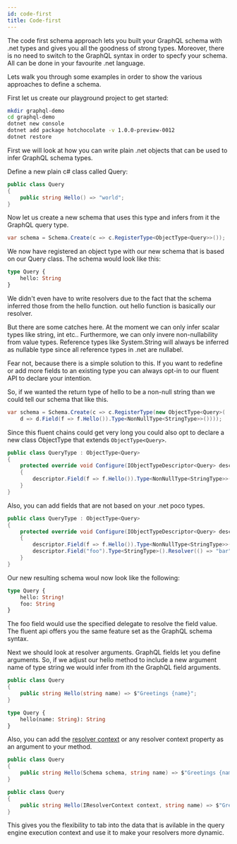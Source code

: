 ```yaml
---
id: code-first
title: Code-first
---
```


The code first schema approach lets you built your GraphQL schema with .net types and gives you all the goodness of strong types. Moreover, there is no need to switch to the GraphQL syntax in order to specfy your schema. All can be done in your favourite .net language.

Lets walk you through some examples in order to show the various approaches to define a schema.

First let us create our playground project to get started:

```bash
mkdir graphql-demo
cd graphql-demo
dotnet new console  
dotnet add package hotchocolate -v 1.0.0-preview-0012
dotnet restore
```

First we will look at how you can write plain .net objects that can be used to infer GraphQL schema types.

Define a new plain c# class called Query:

```csharp
public class Query
{
    public string Hello() => "world";
}
```

Now let us create a new schema that uses this type and infers from it the GraphQL query type.

```csharp
var schema = Schema.Create(c => c.RegisterType<ObjectType<Query>>());
```

We now have registered an object type with our new schema that is based on our Query class. The schema would look like this:

```graphql
type Query {
    hello: String
}
```

We didn't even have to write resolvers due to the fact that the schema inferred those from the hello function. out hello function is basically our resolver.

But there are some catches here. At the moment we can only infer scalar types like string, int etc..
Furthermore, we can only invere non-nullability from value types. Reference types like System.String will always be inferred as nullable type since all reference types in .net are nullabel.

Fear not, because there is a simple solution to this. If you want to redefine or add more fields to an existing type you can always opt-in to our fluent API to declare your intention.

So, if we wanted the return type of hello to be a non-null string than we could tell our schema that like this.

```csharp
var schema = Schema.Create(c => c.RegisterType(new ObjectType<Query>(
    d => d.Field(f => f.Hello()).Type<NonNullType<StringType>>())));
```

Since this fluent chains could get very long you could also opt to declare a new class ObjectType that extends `ObjectType<Query>`.

```csharp
public class QueryType : ObjectType<Query>
{
    protected override void Configure(IObjectTypeDescriptor<Query> descriptor)
    {
        descriptor.Field(f => f.Hello()).Type<NonNullType<StringType>>();
    }
}
```

Also, you can add fields that are not based on your .net poco types.

```csharp
public class QueryType : ObjectType<Query>
{
    protected override void Configure(IObjectTypeDescriptor<Query> descriptor)
    {
        descriptor.Field(f => f.Hello()).Type<NonNullType<StringType>>();
        descriptor.Field("foo").Type<StringType>().Resolver(() => "bar");
    }
}
```

Our new resulting schema woul now look like the following:

```graphql
type Query {
    hello: String!
    foo: String
}
```

The foo field would use the specified delegate to resolve the field value. The fluent api offers you the same feature set as the GraphQL schema syntax.

Next we should look at resolver arguments. GraphQL fields let you define arguments. So, if we adjust our hello method to include a new argument name of type string we would infer from ith the GraphQL field arguments.

```csharp
public class Query
{
    public string Hello(string name) => $"Greetings {name}";
}
```

```graphql
type Query {
    hello(name: String): String
}
```

Also, you can add the [resolver context](https://github.com/ChilliCream/hotchocolate/blob/master/src/Core/Resolvers/IResolverContext.cs) or any resolver context property as an argument to your method.

```csharp
public class Query
{
    public string Hello(Schema schema, string name) => $"Greetings {name} {schema.Query.Name}";
}
```

```csharp
public class Query
{
    public string Hello(IResolverContext context, string name) => $"Greetings {name} {context.Service<FooService>().GetBar()}";
}
```

This gives you the flexibility to tab into the data that is avilable in the query engine execution context and use it to make your resolvers more dynamic.

